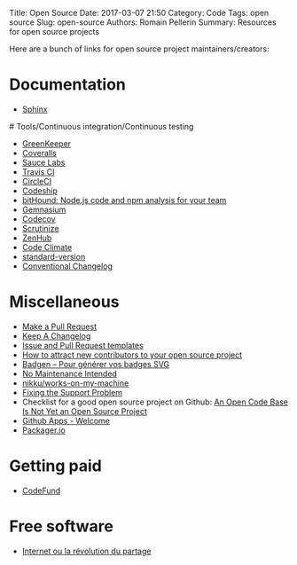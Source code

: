 Title: Open Source
Date: 2017-03-07 21:50
Category: Code
Tags: open source
Slug: open-source
Authors: Romain Pellerin
Summary: Resources for open source projects

Here are a bunch of links for open source project maintainers/creators:

# Documentation

- [Sphinx](http://www.sphinx-doc.org/en/master/)

# Tools/Continuous integration/Continuous testing

- [GreenKeeper](https://greenkeeper.io/)
- [Coveralls](https://coveralls.io/)
- [Sauce Labs](https://saucelabs.com/open-source)
- [Travis CI](https://travis-ci.org/)
- [CircleCI](https://circleci.com/)
- [Codeship](https://codeship.com/)
- [bitHound: Node.js code and npm analysis for your team](https://www.bithound.io/)
- [Gemnasium](https://gemnasium.com/)
- [Codecov](https://codecov.io/)
- [Scrutinize](https://scrutinizer-ci.com/)
- [ZenHub](https://www.zenhub.com/)
- [Code Climate](https://codeclimate.com/)
- [standard-version](https://www.npmjs.com/package/standard-version)
- [Conventional Changelog](https://github.com/conventional-changelog)

# Miscellaneous

- [Make a Pull Request](http://makeapullrequest.com/)
- [Keep A Changelog](http://keepachangelog.com/en/0.3.0/)
- [Issue and Pull Request templates](https://github.com/blog/2111-issue-and-pull-request-templates)
- [How to attract new contributors to your open source project](https://medium.freecodecamp.com/how-to-attract-new-contributors-to-your-open-source-project-46f8b791d787)
- [Badgen – Pour générer vos badges SVG](https://korben.info/badgen-pour-generer-vos-badges-svg.html)
- [No Maintenance Intended](http://unmaintained.tech/)
- [nikku/works-on-my-machine](https://github.com/nikku/works-on-my-machine)
- [Fixing the Support Problem](https://davidreagan.net/tech/fixing-the-support-problem/)
- Checklist for a good open source project on Github: [An Open Code Base Is Not Yet an Open Source Project](https://www.yegor256.com/2018/05/08/open-source-attributes.html)
- [Github Apps - Welcome](https://github.com/apps/welcome)
- [Packager.io](https://packager.io/)

# Getting paid

- [CodeFund](https://codefund.app/)

# Free software

- [Internet ou la révolution du partage](https://video.tedomum.net/videos/watch/22382fb9-ad79-4ac1-8df3-c7c027749425)
